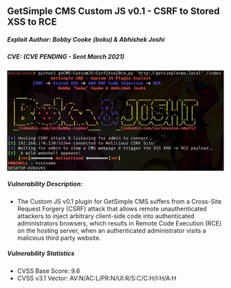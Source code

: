 ## GetSimple CMS Custom JS v0.1 - CSRF to Stored XSS to RCE
##### Exploit Author: Bobby Cooke (boku) & Abhishek Joshi
##### CVE: (CVE PENDING - Sent March 2021)

![](gscms-customJS-datExploitScreencap.png)

##### Vulnerability Description:
+ The Custom JS v0.1 plugin for GetSimple CMS suffers from a Cross-Site Request Forgery (CSRF) attack that allows remote unauthenticated attackers to inject arbitrary client-side code into authenticated administrators browsers, which results in Remote Code Execution (RCE) on the hosting server, when an authenticated administrator visits a malicious third party website.

##### Vulnerability Statistics
+ CVSS Base Score: 9.6
+ CVSS v3.1 Vector: AV:N/AC:L/PR:N/UI:R/S:C/C:H/I:H/A:H


